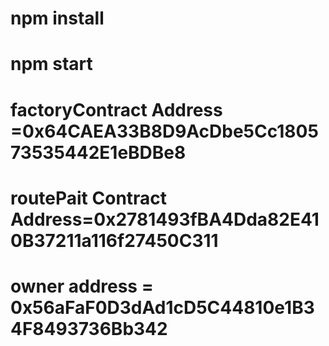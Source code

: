 # npm install
# npm start

# factoryContract Address =0x64CAEA33B8D9AcDbe5Cc180573535442E1eBDBe8
# routePait Contract Address=0x2781493fBA4Dda82E410B37211a116f27450C311

# owner address = 0x56aFaF0D3dAd1cD5C44810e1B34F8493736Bb342




<!-- [
    Tokan T1=>TokenA
	{
		"from": "0xfc58171dd860e4ADF255c676349b23B9Cac23BC6",
		"topic": "0x0d3648bd0f6ba80134a33ba9275ac585d9d315f0ad8355cddefde31afa28d0e9",
		"event": "PairCreated",
		"args": {
			"0": "0x2896675FFA745e539cc67a2CBAa7E7699BaD57c3",
			"1": "0xcBf426AB99FE62D478C3A2acF13faB4F3697C660",
			"2": "0x36cF5bdf1b8A506F543D1B03E5913254526c2728",
			"3": "1",
			"token0": "0x2896675FFA745e539cc67a2CBAa7E7699BaD57c3",
			"token1": "0xcBf426AB99FE62D478C3A2acF13faB4F3697C660",
			"pair": "0x36cF5bdf1b8A506F543D1B03E5913254526c2728"
		}
	},


    [
        Tokan T1=>TokenB
	{
		"from": "0xfc58171dd860e4ADF255c676349b23B9Cac23BC6",
		"topic": "0x0d3648bd0f6ba80134a33ba9275ac585d9d315f0ad8355cddefde31afa28d0e9",
		"event": "PairCreated",
		"args": {
			"0": "0x2896675FFA745e539cc67a2CBAa7E7699BaD57c3",
			"1": "0xD2272bfeCe1355098f09D425057C82Ae64aA3Ef0",
			"2": "0x0677c10560e5310c7d7498B52994fb392f00f373",
			"3": "2",
			"token0": "0x2896675FFA745e539cc67a2CBAa7E7699BaD57c3",
			"token1": "0xD2272bfeCe1355098f09D425057C82Ae64aA3Ef0",
			"pair": "0x0677c10560e5310c7d7498B52994fb392f00f373"
		}
	}
]

[
      Tokan T1=>TokenC
	{
		"from": "0xfc58171dd860e4ADF255c676349b23B9Cac23BC6",
		"topic": "0x0d3648bd0f6ba80134a33ba9275ac585d9d315f0ad8355cddefde31afa28d0e9",
		"event": "PairCreated",
		"args": {
			"0": "0x2896675FFA745e539cc67a2CBAa7E7699BaD57c3",
			"1": "0xC0b7046A7D15df3F1603bb4CCA165A4ED1dC2c1b",
			"2": "0x45f75991C7bcB0753ed4D88AF9FeF11D43Cc95Cb",
			"3": "3",
			"token0": "0x2896675FFA745e539cc67a2CBAa7E7699BaD57c3",
			"token1": "0xC0b7046A7D15df3F1603bb4CCA165A4ED1dC2c1b",
			"pair": "0x45f75991C7bcB0753ed4D88AF9FeF11D43Cc95Cb"
		}
	}
]
[
    Tokan T1=>TokenD
	{
		"from": "0xfc58171dd860e4ADF255c676349b23B9Cac23BC6",
		"topic": "0x0d3648bd0f6ba80134a33ba9275ac585d9d315f0ad8355cddefde31afa28d0e9",
		"event": "PairCreated",
		"args": {
			"0": "0x2896675FFA745e539cc67a2CBAa7E7699BaD57c3",
			"1": "0x472354b2cad06666E0aF5c26e486B0a9575bCd89",
			"2": "0xB3256532F9DA95619Db160c0A6Ac0B7a9fa3889c",
			"3": "4",
			"token0": "0x2896675FFA745e539cc67a2CBAa7E7699BaD57c3",
			"token1": "0x472354b2cad06666E0aF5c26e486B0a9575bCd89",
			"pair": "0xB3256532F9DA95619Db160c0A6Ac0B7a9fa3889c"
		}
	}
]

[
    Tokan T1=>TokenE

	{
		"from": "0xfc58171dd860e4ADF255c676349b23B9Cac23BC6",
		"topic": "0x0d3648bd0f6ba80134a33ba9275ac585d9d315f0ad8355cddefde31afa28d0e9",
		"event": "PairCreated",
		"args": {
			"0": "0x2896675FFA745e539cc67a2CBAa7E7699BaD57c3",
			"1": "0x41B1593A6ADdBbEd4A527ceC944E282698Cd1073",
			"2": "0x1c8F2Ed69728E8b844956a547FDfCC29c1823fb2",
			"3": "5",
			"token0": "0x2896675FFA745e539cc67a2CBAa7E7699BaD57c3",
			"token1": "0x41B1593A6ADdBbEd4A527ceC944E282698Cd1073",
			"pair": "0x1c8F2Ed69728E8b844956a547FDfCC29c1823fb2"
		}
	}
]
] -->

<!-- =======================================================================================================-->
<!-- =======================================================================================================-->
<!-- =======================================================================================================-->
<!-- =======================================================================================================-->
<!-- =======================================================================================================-->
<!-- =======================================================================================================-->
<!-- =======================================================================================================-->
<!-- =======================================================================================================-->

<!-- 
[
	Tokan TokenA=>T1
	{
		"from": "0x654Ecb5DC77d8754DF3dBb7198AA8419C78c14e4",
		"topic": "0x0d3648bd0f6ba80134a33ba9275ac585d9d315f0ad8355cddefde31afa28d0e9",
		"event": "PairCreated",
		"args": {
			"0": "0x2896675FFA745e539cc67a2CBAa7E7699BaD57c3",
			"1": "0xcBf426AB99FE62D478C3A2acF13faB4F3697C660",
			"2": "0xA12b4b0021b16d6e697AD42d2E966BE110bc2D36",
			"3": "1",
			"token0": "0x2896675FFA745e539cc67a2CBAa7E7699BaD57c3",
			"token1": "0xcBf426AB99FE62D478C3A2acF13faB4F3697C660",
			"pair": "0xA12b4b0021b16d6e697AD42d2E966BE110bc2D36"
		}
	}
]


[
	Tokan TokenB=>T1
	{
		"from": "0x654Ecb5DC77d8754DF3dBb7198AA8419C78c14e4",
		"topic": "0x0d3648bd0f6ba80134a33ba9275ac585d9d315f0ad8355cddefde31afa28d0e9",
		"event": "PairCreated",
		"args": {
			"0": "0x2896675FFA745e539cc67a2CBAa7E7699BaD57c3",
			"1": "0xD2272bfeCe1355098f09D425057C82Ae64aA3Ef0",
			"2": "0xDb72F774142B8f7435Ba0751BC349C950f9C46f0",
			"3": "2",
			"token0": "0x2896675FFA745e539cc67a2CBAa7E7699BaD57c3",
			"token1": "0xD2272bfeCe1355098f09D425057C82Ae64aA3Ef0",
			"pair": "0xDb72F774142B8f7435Ba0751BC349C950f9C46f0"
		}
	}
]

[
	Tokan TokenC=>T1
	{
		"from": "0x654Ecb5DC77d8754DF3dBb7198AA8419C78c14e4",
		"topic": "0x0d3648bd0f6ba80134a33ba9275ac585d9d315f0ad8355cddefde31afa28d0e9",
		"event": "PairCreated",
		"args": {
			"0": "0x2896675FFA745e539cc67a2CBAa7E7699BaD57c3",
			"1": "0xC0b7046A7D15df3F1603bb4CCA165A4ED1dC2c1b",
			"2": "0x84C106ff144fc8fea8465e103E419cf950cfedfA",
			"3": "3",
			"token0": "0x2896675FFA745e539cc67a2CBAa7E7699BaD57c3",
			"token1": "0xC0b7046A7D15df3F1603bb4CCA165A4ED1dC2c1b",
			"pair": "0x84C106ff144fc8fea8465e103E419cf950cfedfA"
		}
	}
]

[
	Tokan TokenD=>T1

	{
		"from": "0x654Ecb5DC77d8754DF3dBb7198AA8419C78c14e4",
		"topic": "0x0d3648bd0f6ba80134a33ba9275ac585d9d315f0ad8355cddefde31afa28d0e9",
		"event": "PairCreated",
		"args": {
			"0": "0x2896675FFA745e539cc67a2CBAa7E7699BaD57c3",
			"1": "0x472354b2cad06666E0aF5c26e486B0a9575bCd89",
			"2": "0x2Ee40e86936Cd1C4F7c03846a084b780f792FC89",
			"3": "4",
			"token0": "0x2896675FFA745e539cc67a2CBAa7E7699BaD57c3",
			"token1": "0x472354b2cad06666E0aF5c26e486B0a9575bCd89",
			"pair": "0x2Ee40e86936Cd1C4F7c03846a084b780f792FC89"
		}
	}
]

[
	Tokan TokenE=>T1

	{
		"from": "0x654Ecb5DC77d8754DF3dBb7198AA8419C78c14e4",
		"topic": "0x0d3648bd0f6ba80134a33ba9275ac585d9d315f0ad8355cddefde31afa28d0e9",
		"event": "PairCreated",
		"args": {
			"0": "0x2896675FFA745e539cc67a2CBAa7E7699BaD57c3",
			"1": "0x41B1593A6ADdBbEd4A527ceC944E282698Cd1073",
			"2": "0x57b5dbab6464a46f889613d57cDe3DDF4147AFb8",
			"3": "5",
			"token0": "0x2896675FFA745e539cc67a2CBAa7E7699BaD57c3",
			"token1": "0x41B1593A6ADdBbEd4A527ceC944E282698Cd1073",
			"pair": "0x57b5dbab6464a46f889613d57cDe3DDF4147AFb8"
		}
	}
]
 -->